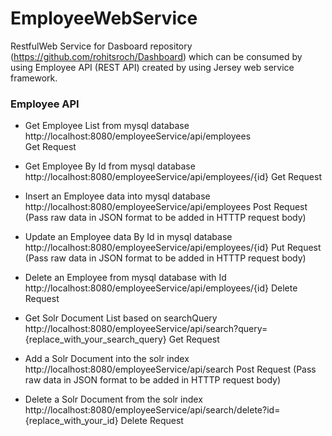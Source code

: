# EmployeeWebService
RestfulWeb Service for Dasboard repository (https://github.com/rohitsroch/Dashboard) which can be consumed by using Employee API (REST API) created by using Jersey web service framework.

### Employee API
* Get Employee List from mysql database
http://localhost:8080/employeeService/api/employees  
Get Request

* Get Employee By Id from mysql database
http://localhost:8080/employeeService/api/employees/{id}
Get Request

* Insert an Employee data into mysql database
http://localhost:8080/employeeService/api/employees
Post Request (Pass raw data in JSON format to be added in HTTTP request body)

* Update an Employee data By Id in mysql database
http://localhost:8080/employeeService/api/employees/{id}
Put Request (Pass raw data in JSON format to be added in HTTTP request body)

* Delete an Employee from mysql database with Id
http://localhost:8080/employeeService/api/employees/{id}
Delete Request

* Get Solr Document List based on searchQuery
http://localhost:8080/employeeService/api/search?query={replace_with_your_search_query}
Get Request

* Add a Solr Document into the solr index
http://localhost:8080/employeeService/api/search
Post Request (Pass raw data in JSON format to be added in HTTTP request body)

* Delete a Solr Document from the solr index
http://localhost:8080/employeeService/api/search/delete?id={replace_with_your_id}
Delete Request

